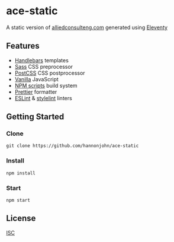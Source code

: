 # ace-static

A static version of [alliedconsulteng.com](http://alliedconsulteng.com) generated using [Eleventy](https://www.11ty.dev)

## Features

- [Handlebars](https://handlebarsjs.com) templates
- [Sass](https://sass-lang.com) CSS preprocessor
- [PostCSS](https://postcss.org) CSS postprocessor
- [Vanilla](http://vanilla-js.com) JavaScript
- [NPM scripts](https://docs.npmjs.com/using-npm/scripts.html) build system
- [Prettier](https://prettier.io) formatter
- [ESLint](https://eslint.org) & [stylelint](https://stylelint.io) linters

## Getting Started

### Clone

`git clone https://github.com/hannonjohn/ace-static`

### Install

`npm install`

### Start

`npm start`

## License

[ISC](https://opensource.org/licenses/ISC)
